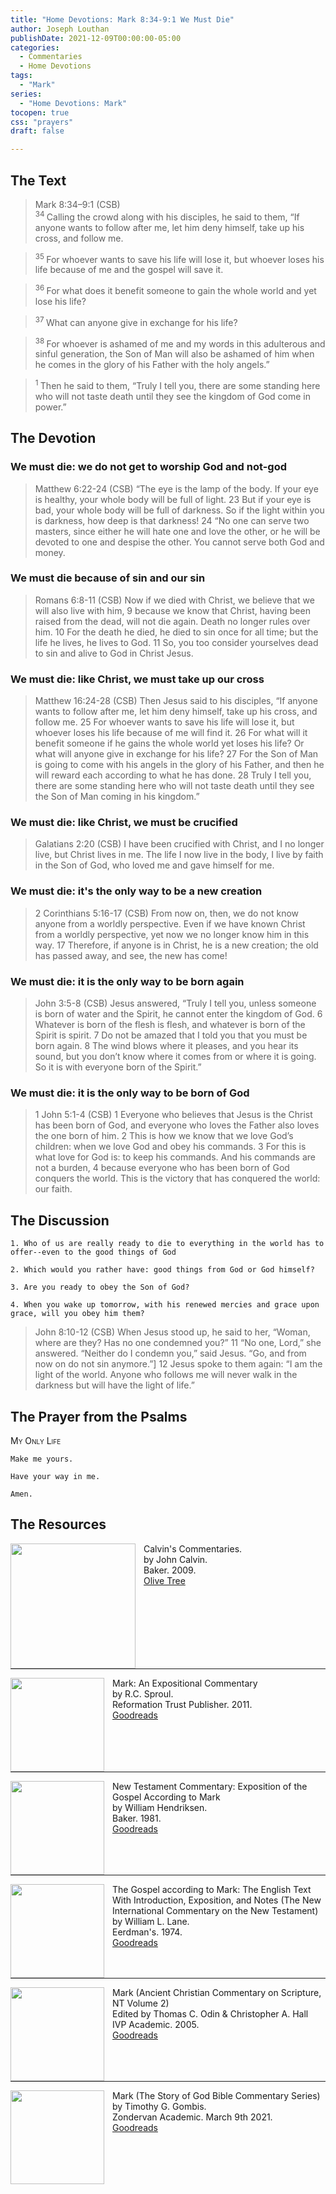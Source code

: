 ```yaml
---
title: "Home Devotions: Mark 8:34-9:1 We Must Die"
author: Joseph Louthan
publishDate: 2021-12-09T00:00:00-05:00
categories:
  - Commentaries
  - Home Devotions
tags:
  - "Mark"
series:
  - "Home Devotions: Mark"
tocopen: true
css: "prayers"
draft: false

---
```

## The Text

>Mark 8:34–9:1 (CSB)  
><sup> 34 </sup> Calling the crowd along with his disciples, he said to them, “If anyone wants to follow after me, let him deny himself, take up his cross, and follow me. 

><sup> 35 </sup> For whoever wants to save his life will lose it, but whoever loses his life because of me and the gospel will save it. 

><sup> 36 </sup> For what does it benefit someone to gain the whole world and yet lose his life? 

><sup> 37 </sup> What can anyone give in exchange for his life? 

><sup> 38 </sup> For whoever is ashamed of me and my words in this adulterous and sinful generation, the Son of Man will also be ashamed of him when he comes in the glory of his Father with the holy angels.” 

><sup> 1 </sup> Then he said to them, “Truly I tell you, there are some standing here who will not taste death until they see the kingdom of God come in power.”

## The Devotion

### We must die: we do not get to worship God and not-god

>Matthew 6:22-24 (CSB) “The eye is the lamp of the body. If your eye is healthy, your whole body will be full of light. 23 But if your eye is bad, your whole body will be full of darkness. So if the light within you is darkness, how deep is that darkness! 24 “No one can serve two masters, since either he will hate one and love the other, or he will be devoted to one and despise the other. You cannot serve both God and money.

### We must die because of sin and our sin

>Romans 6:8-11 (CSB) Now if we died with Christ, we believe that we will also live with him, 9 because we know that Christ, having been raised from the dead, will not die again. Death no longer rules over him. 10 For the death he died, he died to sin once for all time; but the life he lives, he lives to God. 11 So, you too consider yourselves dead to sin and alive to God in Christ Jesus.

### We must die: like Christ, we must take up our cross

>Matthew 16:24-28 (CSB) Then Jesus said to his disciples, “If anyone wants to follow after me, let him deny himself, take up his cross, and follow me. 25 For whoever wants to save his life will lose it, but whoever loses his life because of me will find it. 26 For what will it benefit someone if he gains the whole world yet loses his life? Or what will anyone give in exchange for his life? 27 For the Son of Man is going to come with his angels in the glory of his Father, and then he will reward each according to what he has done. 28 Truly I tell you, there are some standing here who will not taste death until they see the Son of Man coming in his kingdom.”

### We must die: like Christ, we must be crucified

>Galatians 2:20 (CSB) I have been crucified with Christ, and I no longer live, but Christ lives in me. The life I now live in the body, I live by faith in the Son of God, who loved me and gave himself for me.

### We must die: it's the only way to be a new creation

>2 Corinthians 5:16-17 (CSB) From now on, then, we do not know anyone from a worldly perspective. Even if we have known Christ from a worldly perspective, yet now we no longer know him in this way. 17 Therefore, if anyone is in Christ, he is a new creation; the old has passed away, and see, the new has come!

### We must die: it is the only way to be born again

>John 3:5-8 (CSB) Jesus answered, “Truly I tell you, unless someone is born of water and the Spirit, he cannot enter the kingdom of God. 6 Whatever is born of the flesh is flesh, and whatever is born of the Spirit is spirit. 7 Do not be amazed that I told you that you must be born again. 8 The wind blows where it pleases, and you hear its sound, but you don’t know where it comes from or where it is going. So it is with everyone born of the Spirit.”

### We must die: it is the only way to be born of God

>1 John 5:1-4 (CSB) 1 Everyone who believes that Jesus is the Christ has been born of God, and everyone who loves the Father also loves the one born of him. 2 This is how we know that we love God’s children: when we love God and obey his commands. 3 For this is what love for God is: to keep his commands. And his commands are not a burden, 4 because everyone who has been born of God conquers the world. This is the victory that has conquered the world: our faith.

## The Discussion

```text
1. Who of us are really ready to die to everything in the world has to offer--even to the good things of God
```

```text
2. Which would you rather have: good things from God or God himself?
```

```text
3. Are you ready to obey the Son of God?
```

```text
4. When you wake up tomorrow, with his renewed mercies and grace upon grace, will you obey him them?
```

>John 8:10-12 (CSB) When Jesus stood up, he said to her, “Woman, where are they? Has no one condemned you?”
11 “No one, Lord,” she answered.
“Neither do I condemn you,” said Jesus. “Go, and from now on do not sin anymore.”]
12 Jesus spoke to them again: “I am the light of the world. Anyone who follows me will never walk in the darkness but will have the light of life.”


## The Prayer from the Psalms

>

<div style='font-variant: small-caps;'>
My Only Life
</div>

```text
Make me yours.

Have your way in me.

Amen.
```

<div style="page-break-after: always;"></div>


## The Resources

<p style="clear:both;">

<img src="/images/resources/commentary-calvin-set.png" align="left" width="200" style="padding-right: 10px" />Calvin's Commentaries.  
by John Calvin.  
Baker. 2009.  
[Olive Tree](https://www.olivetree.com/store/product.php?productid=17517)

<p style="clear:both;">

---

<img src="/images/resources/commentary-mark-sproul.jpg" align="left" width="150" style="padding-right: 10px" />Mark: An Expositional Commentary  
by R.C. Sproul.  
Reformation Trust Publisher. 2011.  
[Goodreads](https://www.goodreads.com/book/show/13329901-mark?ac=1&from_search=true&qid=AjPCOwNAXj&rank=1)

<p style="clear:both;">

---

<img src="/images/resources/commentary-mark-hendriksen.jpg" align="left" width="150" style="padding-right: 10px" />New Testament Commentary: Exposition of the Gospel According to Mark  
by William Hendriksen.  
Baker. 1981.  
[Goodreads](https://www.goodreads.com/book/show/2365098.Mark)

<p style="clear:both;">

---

<img src="/images/resources/commentary-mark-lane.jpg" align="left" width="150" style="padding-right: 10px" />The Gospel according to Mark: The English Text With Introduction, Exposition, and Notes (The New International Commentary on the New Testament)  
by William L. Lane.  
Eerdman's. 1974.  
[Goodreads](https://www.goodreads.com/book/show/978619.The_Gospel_of_Mark?from_search=true&from_srp=true&qid=UOUMUiJ7z4&rank=2)

<p style="clear:both;">

---

<img src="/images/resources/commentary-mark-oden.jpg" align="left" width="150" style="padding-right: 10px" />Mark (Ancient Christian Commentary on Scripture, NT Volume 2)  
Edited by Thomas C. Odin & Christopher A. Hall  
IVP Academic. 2005.  
[Goodreads](https://www.goodreads.com/book/show/33015669-mark)

<p style="clear:both;">

---

<img src="/images/resources/commentary-mark-gombis.jpg" align="left" width="150" style="padding-right: 10px" />Mark (The Story of God Bible Commentary Series)  
by Timothy G. Gombis.   
Zondervan Academic. March 9th 2021.  
[Goodreads](https://www.goodreads.com/book/show/54287613-mark)

<p style="clear:both;">
